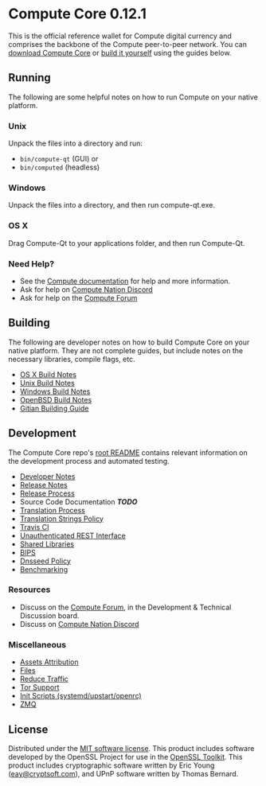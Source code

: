 Compute Core 0.12.1
=====================

This is the official reference wallet for Compute digital currency and comprises the backbone of the Compute peer-to-peer network. You can [download Compute Core](https://www.putez.org/downloads/) or [build it yourself](#building) using the guides below.

Running
---------------------
The following are some helpful notes on how to run Compute on your native platform.

### Unix

Unpack the files into a directory and run:

- `bin/compute-qt` (GUI) or
- `bin/computed` (headless)

### Windows

Unpack the files into a directory, and then run compute-qt.exe.

### OS X

Drag Compute-Qt to your applications folder, and then run Compute-Qt.

### Need Help?

* See the [Compute documentation](https://minblock.atlassian.net/wiki/display/DOC)
for help and more information.
* Ask for help on [Compute Nation Discord](http://computechat.org)
* Ask for help on the [Compute Forum](https://putez.org/forum)

Building
---------------------
The following are developer notes on how to build Compute Core on your native platform. They are not complete guides, but include notes on the necessary libraries, compile flags, etc.

- [OS X Build Notes](build-osx.md)
- [Unix Build Notes](build-unix.md)
- [Windows Build Notes](build-windows.md)
- [OpenBSD Build Notes](build-openbsd.md)
- [Gitian Building Guide](gitian-building.md)

Development
---------------------
The Compute Core repo's [root README](/README.md) contains relevant information on the development process and automated testing.

- [Developer Notes](developer-notes.md)
- [Release Notes](release-notes.md)
- [Release Process](release-process.md)
- Source Code Documentation ***TODO***
- [Translation Process](translation_process.md)
- [Translation Strings Policy](translation_strings_policy.md)
- [Travis CI](travis-ci.md)
- [Unauthenticated REST Interface](REST-interface.md)
- [Shared Libraries](shared-libraries.md)
- [BIPS](bips.md)
- [Dnsseed Policy](dnsseed-policy.md)
- [Benchmarking](benchmarking.md)

### Resources
* Discuss on the [Compute Forum](https://putez.org/forum), in the Development & Technical Discussion board.
* Discuss on [Compute Nation Discord](http://computechat.org)

### Miscellaneous
- [Assets Attribution](assets-attribution.md)
- [Files](files.md)
- [Reduce Traffic](reduce-traffic.md)
- [Tor Support](tor.md)
- [Init Scripts (systemd/upstart/openrc)](init.md)
- [ZMQ](zmq.md)

License
---------------------
Distributed under the [MIT software license](/COPYING).
This product includes software developed by the OpenSSL Project for use in the [OpenSSL Toolkit](https://www.openssl.org/). This product includes
cryptographic software written by Eric Young ([eay@cryptsoft.com](mailto:eay@cryptsoft.com)), and UPnP software written by Thomas Bernard.
